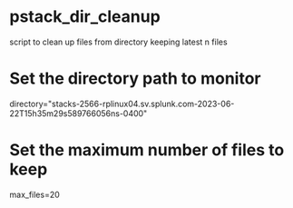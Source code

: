 # pstack_dir_cleanup
script to clean up files from directory keeping latest n files



# Set the directory path to monitor
directory="stacks-2566-rplinux04.sv.splunk.com-2023-06-22T15h35m29s589766056ns-0400"

# Set the maximum number of files to keep
max_files=20

